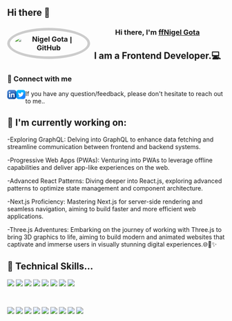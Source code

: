 ## Hi there 👋

<h3 align="center">
    <img align="left" style="width: 160px; padding:10px; border: 6px solid #ccc; border-radius: 150%;" src="https://yt3.ggpht.com/a/AATXAJzJ_uH_xUlDnQNCXLvGYJu_52I2YiUnKknrHg=s900-c-k-c0xffffffff-no-rj-mo" alt="Nigel Gota | GitHub" width="21px" />

 Hi there, I'm <a href="https://www.linkedin.com/in/nigel-edem-gota-a00039201" target="_blank" rel="noreferrer">ffNigel Gota</a>
</h3>

<h2 align="center">
    I am a Frontend Developer.💻
</h2>

### 🤝 Connect with me

<a href="https://www.linkedin.com/in/nigel-edem-gota-a00039201"><img align="left" src="https://raw.githubusercontent.com/HeyMrQuaidoo/HeyMrQuaidoo/main/images/linkedin.png" alt="Nigel Gota | LinkedIn" width="21px"/></a>
<a href="https://twitter.com/n4nigel"><img align="left" src="https://raw.githubusercontent.com/HeyMrQuaidoo/HeyMrQuaidoo/main/images/twitter.png" alt="Ghavenor | Twitter" width="21px"/></a>

If you have any question/feedback, please don't hesitate to reach out to me..




## 🔭 I'm currently working on:

-Exploring GraphQL: Delving into GraphQL to enhance data fetching and streamline communication between frontend and backend systems. <br>

-Progressive Web Apps (PWAs): Venturing into PWAs to leverage offline capabilities and deliver app-like experiences on the web. <br>

-Advanced React Patterns: Diving deeper into React.js, exploring advanced patterns to optimize state management and component architecture. <br>

-Next.js Proficiency: Mastering Next.js for server-side rendering and seamless navigation, aiming to build faster and more efficient web applications. <br>

-Three.js Adventures: Embarking on the journey of working with Three.js to bring 3D graphics to life, aiming to build modern and animated websites that captivate and immerse users in visually stunning digital experiences.🌐🚀✨

<h2>💼 Technical Skills...</h2> 

![](https://img.shields.io/badge/Code-Python-informational?style=flat&logo=Python&color=3776AB)
![](https://img.shields.io/badge/Code-React-informational?style=flat&logo=react&color=61DAFB)
![](https://img.shields.io/badge/Code-JavaScript-informational?style=flat&logo=JavaScript&color=F7DF1E)
![](https://img.shields.io/badge/Code-Node-informational?style=flat&logo=Node&color=339933)
![](https://img.shields.io/badge/Code-Tailwind-informational?style=flat&logo=Tailwind&color=yellow)
![](https://img.shields.io/badge/Code-HTML5-informational?style=flat&logo=HTML5&color=E34F26)
![](https://img.shields.io/badge/Code-CSS3-informational?style=flat&logo=CSS3&color=1572B6)
![](https://img.shields.io/badge/Code-TypeScript-informational?style=flat&logo=TypeScript&color=F7DF1E)

</br>

![](https://img.shields.io/badge/Tools-Git-informational?style=flat&logo=Git&color=F05032)
![](https://img.shields.io/badge/Tools-GitHub-informational?style=flat&logo=GitHub&color=181717)
![](https://img.shields.io/badge/Tools-NPM-informational?style=flat&logo=NPM&color=CB3837)
![](https://img.shields.io/badge/Tools-Docker-informational?style=flat&logo=Docker&color=2496ED)
![](https://img.shields.io/badge/Tools-Kubernetes-informational?style=flat&logo=Kubernetes&color=326CE5)
![](https://img.shields.io/badge/Tools-CircleCI-informational?style=flat&logo=CircleCI&color=343434)
![](https://img.shields.io/badge/Tools-Ansible-informational?style=flat&logo=Ansible&color=EE0000)
![](https://img.shields.io/badge/Tools-Cypress-informational?style=flat&logo=Cypress&color=17202C)
![](https://img.shields.io/badge/Tools-AWS-informational?style=flat&logo=AWS&color=FF9900)
